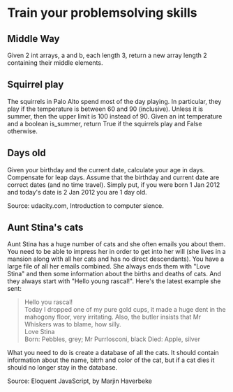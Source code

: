 Train your problemsolving skills
==============================

Middle Way
---------
Given 2 int arrays, a and b, each length 3, return a new array length 2 containing their middle elements. 

Squirrel play
-------------
The squirrels in Palo Alto spend most of the day playing. In particular, they play if the temperature is between 60 and 90 (inclusive). Unless it is summer, then the upper limit is 100 instead of 90. Given an int temperature and a boolean is_summer, return True if the squirrels play and False otherwise. 

Days old
--------
Given your birthday and the current date, calculate your age in days. Compensate for leap days. Assume that the birthday and current date are correct dates (and no time travel). Simply put, if you were born 1 Jan 2012 and today's date is 2 Jan 2012 you are 1 day old.

Source: udacity.com, Introduction to computer sience. 

Aunt Stina's cats
-----------------
Aunt Stina has a huge number of cats and she often emails you about them. You need to be able to impress her in order to get into her will (she lives in a mansion along with all her cats and has no direct descendants). You have a large file of all her emails combined. She always ends them with "Love Stina" and then some information about the births and deaths of cats. And they always start with "Hello young rascal!". Here's the latest example she sent:    

> Hello you rascal!    
> Today I dropped one of my pure gold cups, it made a huge dent in the mahogony floor, very irritating. Also, the butler insists that Mr Whiskers was to blame, how silly.     
> Love Stina    
> Born: Pebbles, grey; Mr Purrlosconi, black
> Died: Apple, silver

What you need to do is create a database of all the cats. It should contain information about the name, bitrh and color of the cat, but if a cat dies it should no longer stay in the database.

Source: Eloquent JavaScript, by Marjin Haverbeke
